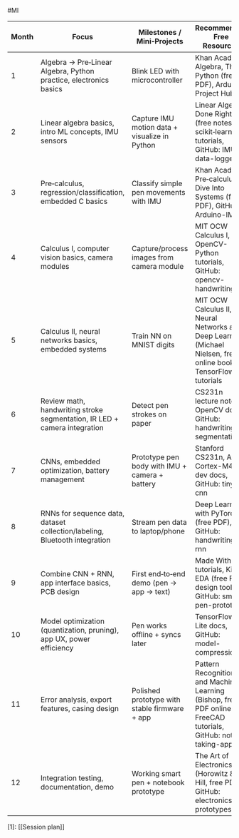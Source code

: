 #Ml

| Month | Focus | Milestones / Mini‑Projects | Recommended Free Resources |
|-------|-------|-----------------------------|-----------------------------|
| 1 | Algebra → Pre‑Linear Algebra, Python practice, electronics basics | Blink LED with microcontroller | Khan Academy Algebra, Think Python (free PDF), Arduino Project Hub |
| 2 | Linear algebra basics, intro ML concepts, IMU sensors | Capture IMU motion data + visualize in Python | Linear Algebra Done Right (free notes), scikit‑learn tutorials, GitHub: IMU-data-logger |
| 3 | Pre‑calculus, regression/classification, embedded C basics | Classify simple pen movements with IMU | Khan Academy Pre‑calculus, Dive Into Systems (free PDF), GitHub: Arduino-IMU |
| 4 | Calculus I, computer vision basics, camera modules | Capture/process images from camera module | MIT OCW Calculus I, OpenCV-Python tutorials, GitHub: opencv-handwriting |
| 5 | Calculus II, neural networks basics, embedded systems | Train NN on MNIST digits | MIT OCW Calculus II, Neural Networks and Deep Learning (Michael Nielsen, free online book), TensorFlow tutorials |
| 6 | Review math, handwriting stroke segmentation, IR LED + camera integration | Detect pen strokes on paper | CS231n lecture notes, OpenCV docs, GitHub: handwriting-segmentation |
| 7 | CNNs, embedded optimization, battery management | Prototype pen body with IMU + camera + battery | Stanford CS231n, ARM Cortex-M4 dev docs, GitHub: tiny-cnn |
| 8 | RNNs for sequence data, dataset collection/labeling, Bluetooth integration | Stream pen data to laptop/phone | Deep Learning with PyTorch (free PDF), GitHub: handwriting-rnn |
| 9 | Combine CNN + RNN, app interface basics, PCB design | First end‑to‑end demo (pen → app → text) | Made With ML tutorials, KiCad EDA (free PCB design tool), GitHub: smart-pen-prototype |
| 10 | Model optimization (quantization, pruning), app UX, power efficiency | Pen works offline + syncs later | TensorFlow Lite docs, GitHub: model-compression |
| 11 | Error analysis, export features, casing design | Polished prototype with stable firmware + app | Pattern Recognition and Machine Learning (Bishop, free PDF online), FreeCAD tutorials, GitHub: note-taking-apps |
| 12 | Integration testing, documentation, demo | Working smart pen + notebook prototype | The Art of Electronics (Horowitz & Hill, free PDF), GitHub: electronics-prototypes |[^1]

[1]: [[Session plan]]
[^2]: [[Gnatt Timeline + code]]
[^3]: [[12 month Timeline]]
[^4]: [[Skills Needed]]

